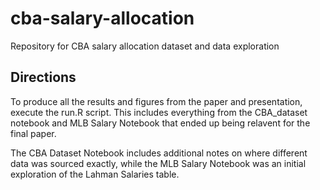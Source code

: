 # cba-salary-allocation
Repository for CBA salary allocation dataset and data exploration

## Directions
To produce all the results and figures from the paper and presentation, execute the run.R script. This includes 
everything from the CBA_dataset notebook and MLB Salary Notebook that ended up being relavent for the final paper.

The CBA Dataset Notebook includes additional notes on where different data was sourced exactly, while the MLB Salary Notebook was an initial exploration of the Lahman Salaries table. 